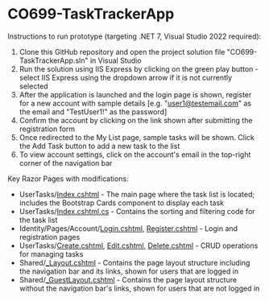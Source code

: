 # CO699-TaskTrackerApp
Instructions to run prototype (targeting .NET 7, Visual Studio 2022 required):
1. Clone this GitHub repository and open the project solution file "CO699-TaskTrackerApp.sln" in Visual Studio
2. Run the solution using IIS Express by clicking on the green play button - select IIS Express using the dropdown arrow if it is not currently selected
3. After the application is launched and the login page is shown, register for a new account with sample details [e.g. "user1@testemail.com" as the email and "TestUser1!" as the password]
4. Confirm the account by clicking on the link shown after submitting the registration form
5. Once redirected to the My List page, sample tasks will be shown. Click the Add Task button to add a new task to the list
6. To view account settings, click on the account's email in the top-right corner of the navigation bar

Key Razor Pages with modifications:
- UserTasks/[Index.cshtml](https://github.com/JHuggins11/CO699-TaskTrackerApp/blob/master/CO699-TaskTrackerApp/Pages/UserTasks/Index.cshtml) - The main page where the task list is located; includes the Bootstrap Cards component to display each task
- UserTasks/[Index.cshtml.cs](https://github.com/JHuggins11/CO699-TaskTrackerApp/blob/master/CO699-TaskTrackerApp/Pages/UserTasks/Index.cshtml.cs) - Contains the sorting and filtering code for the task list
- Identity/Pages/Account/[Login.cshtml](https://github.com/JHuggins11/CO699-TaskTrackerApp/blob/master/CO699-TaskTrackerApp/Areas/Identity/Pages/Account/Login.cshtml), [Register.cshtml](https://github.com/JHuggins11/CO699-TaskTrackerApp/blob/master/CO699-TaskTrackerApp/Areas/Identity/Pages/Account/Register.cshtml) - Login and registration pages
- UserTasks/[Create.cshtml](https://github.com/JHuggins11/CO699-TaskTrackerApp/blob/master/CO699-TaskTrackerApp/Pages/UserTasks/Create.cshtml), [Edit.cshtml](https://github.com/JHuggins11/CO699-TaskTrackerApp/blob/master/CO699-TaskTrackerApp/Pages/UserTasks/Edit.cshtml), [Delete.cshtml](https://github.com/JHuggins11/CO699-TaskTrackerApp/blob/master/CO699-TaskTrackerApp/Pages/UserTasks/Delete.cshtml) - CRUD operations for managing tasks
- Shared/[_Layout.cshtml](https://github.com/JHuggins11/CO699-TaskTrackerApp/blob/master/CO699-TaskTrackerApp/Pages/Shared/_Layout.cshtml) - Contains the page layout structure including the navigation bar and its links, shown for users that are logged in
- Shared/[_GuestLayout.cshtml](https://github.com/JHuggins11/CO699-TaskTrackerApp/blob/master/CO699-TaskTrackerApp/Pages/Shared/_GuestLayout.cshtml) - Contains the page layout structure without the navigation bar's links, shown for users that are not logged in
